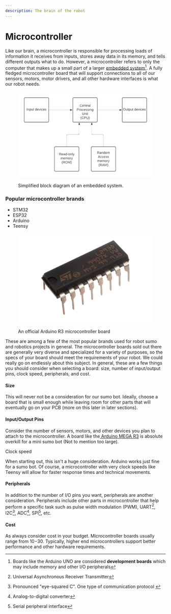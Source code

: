 ```yaml
---
description: The brain of the robot
---
```


# Microcontroller

Like our brain, a microcontroller is responsible for processing loads of information it receives from inputs, stores away data in its memory, and tells different outputs what to do. However, a microcontroller refers to only the computer that makes up a small part of a larger [embedded system](#user-content-fn-1)[^1]. A fully fledged microcontroller board that will support connections to all of our sensors, motors, motor drivers, and all other hardware interfaces is what our robot needs.&#x20;

<figure><img src="../../.gitbook/assets/Simple Embedded Systems Block Diagram (1).png" alt=""><figcaption><p>Simplified block diagram of an embedded system. </p></figcaption></figure>



### Popular microcontroller brands&#x20;

* STM32&#x20;
* ESP32&#x20;
* Arduino
* Teensy



<figure><img src="../../.gitbook/assets/image.png" alt=""><figcaption><p>An official Arduino R3 microcontroller board</p></figcaption></figure>

&#x20;

These are among a few of the most popular brands used for robot sumo and robotics projects in general. The microcontroller boards sold out there are generally very diverse and specialized for a variety of purposes, so the specs of your board should meet the requirements of your robot. We could really go on endlessly about this subject. In general, these are a few things you should consider when selecting a board: size, number of input/output pins, clock speed, peripherals, and cost.&#x20;



#### Size

This will never not be a consideration for our sumo bot. Ideally, choose a board that is small enough while leaving room for other parts that will eventually go on your PCB (more on this later in later sections).&#x20;

#### Input/Output Pins&#x20;

Consider the number of sensors, motors, and other devices you plan to attach to the microcontroller. A board like the[ Arduino MEGA R3](https://store.arduino.cc/products/arduino-mega-2560-rev3) is absolute overkill for a mini sumo bot (Not to mention too large).&#x20;



Clock speed&#x20;

When starting out, this isn't a huge consideration. Arduino works just fine for a sumo bot. Of course, a microcontroller with very clock speeds like Teensy will allow for faster response times and technical movements.&#x20;

#### Peripherals&#x20;

In addition to the number of I/O pins you want, peripherals are another consideration. Peripherals include other parts in microcontroller that help perform a specific task such as pulse width modulation (PWM), UART[^2], I2C[^3], ADC[^4], SPI[^5], etc.&#x20;



#### Cost

As always consider cost in your budget. Microcontroller boards usually range from $10-$30. Typically, higher end microcontrollers support better performance and other hardware requirements.&#x20;







[^1]: Boards like the Arduino UNO are considered **development boards** which may include memory and other I/O peripherals



[^2]: Universal Asynchronous Receiver Transmitter



[^3]: Pronounced "eye-squared C". One type of communication protocol&#x20;



[^4]: Analog-to-digital converter

[^5]: Serial peripheral interface
